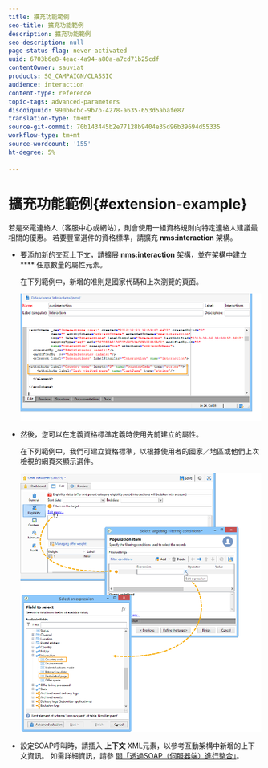 ```yaml
---
title: 擴充功能範例
seo-title: 擴充功能範例
description: 擴充功能範例
seo-description: null
page-status-flag: never-activated
uuid: 6703b6e8-4eac-4a94-a80a-a7cd71b25cdf
contentOwner: sauviat
products: SG_CAMPAIGN/CLASSIC
audience: interaction
content-type: reference
topic-tags: advanced-parameters
discoiquuid: 990b6cbc-9b7b-4278-a635-653d5abafe87
translation-type: tm+mt
source-git-commit: 70b143445b2e77128b9404e35d96b39694d55335
workflow-type: tm+mt
source-wordcount: '155'
ht-degree: 5%

---
```



# 擴充功能範例{#extension-example}

若是來電連絡人（客服中心或網站），則會使用一組資格規則向特定連絡人建議最相關的優惠。 若要豐富選件的資格標準，請擴充 **nms:interaction** 架構。

* 要添加新的交互上下文，請擴展 **nms:interaction** 架構，並在架構中建立 **** 任意數量的屬性元素。

   在下列範例中，新增的准則是國家代碼和上次瀏覽的頁面。

   ![](assets/s_ncs_configuration_offer_schemas.png)

* 然後，您可以在定義資格標準定義時使用先前建立的屬性。

   在下列範例中，我們可建立資格標準，以根據使用者的國家／地區或他們上次檢視的網頁來顯示選件。

   ![](assets/s_ncs_configuration_offer_context.png)

* 設定SOAP呼叫時，請插入 **上下文** XML元素，以參考互動架構中新增的上下文資訊。 如需詳細資訊，請參 [閱「透過SOAP（伺服器端）進行整合」](../../interaction/using/integration-via-soap--server-side-.md)。

